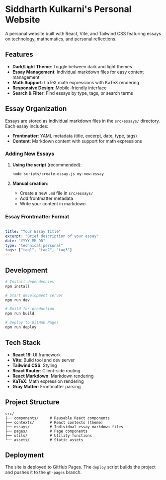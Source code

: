 # Siddharth Kulkarni's Personal Website

A personal website built with React, Vite, and Tailwind CSS featuring essays on technology, mathematics, and personal reflections.

## Features

- **Dark/Light Theme**: Toggle between dark and light themes
- **Essay Management**: Individual markdown files for easy content management
- **Math Support**: LaTeX math expressions with KaTeX rendering
- **Responsive Design**: Mobile-friendly interface
- **Search & Filter**: Find essays by type, tags, or search terms

## Essay Organization

Essays are stored as individual markdown files in the `src/essays/` directory. Each essay includes:

- **Frontmatter**: YAML metadata (title, excerpt, date, type, tags)
- **Content**: Markdown content with support for math expressions

### Adding New Essays

1. **Using the script** (recommended):
   ```bash
   node scripts/create-essay.js my-new-essay
   ```

2. **Manual creation**:
   - Create a new `.md` file in `src/essays/`
   - Add frontmatter metadata
   - Write your content in markdown

### Essay Frontmatter Format

```yaml
---
title: "Your Essay Title"
excerpt: "Brief description of your essay"
date: "YYYY-MM-DD"
type: "technical|personal"
tags: ["tag1", "tag2", "tag3"]
---
```

## Development

```bash
# Install dependencies
npm install

# Start development server
npm run dev

# Build for production
npm run build

# Deploy to GitHub Pages
npm run deploy
```

## Tech Stack

- **React 19**: UI framework
- **Vite**: Build tool and dev server
- **Tailwind CSS**: Styling
- **React Router**: Client-side routing
- **React Markdown**: Markdown rendering
- **KaTeX**: Math expression rendering
- **Gray Matter**: Frontmatter parsing

## Project Structure

```
src/
├── components/     # Reusable React components
├── contexts/       # React contexts (theme)
├── essays/         # Individual essay markdown files
├── pages/          # Page components
├── utils/          # Utility functions
└── assets/         # Static assets
```

## Deployment

The site is deployed to GitHub Pages. The `deploy` script builds the project and pushes it to the `gh-pages` branch.
